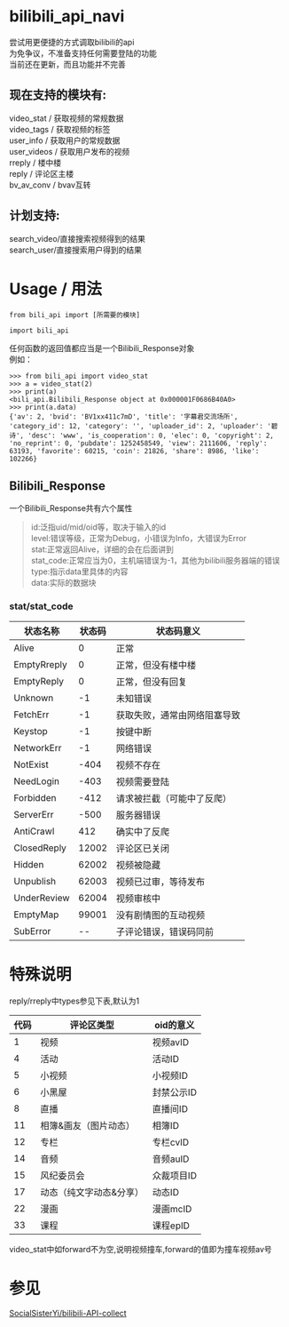 # bilibili_api_navi
 尝试用更便捷的方式调取bilibili的api  
 为免争议，不准备支持任何需要登陆的功能  
 当前还在更新，而且功能并不完善  

## 现在支持的模块有:
video_stat / 获取视频的常规数据  
video_tags / 获取视频的标签  
user_info / 获取用户的常规数据  
user_videos / 获取用户发布的视频  
rreply / 楼中楼  
reply / 评论区主楼  
bv_av_conv / bvav互转  

## 计划支持:
search_video/直接搜索视频得到的结果  
search_user/直接搜索用户得到的结果  

# Usage / 用法

    from bili_api import [所需要的模块]

    import bili_api

任何函数的返回值都应当是一个Bilibili_Response对象  
例如：  

    >>> from bili_api import video_stat
    >>> a = video_stat(2)
    >>> print(a)
    <bili_api.Bilibili_Response object at 0x000001F0686B40A0>
    >>> print(a.data)
    {'av': 2, 'bvid': 'BV1xx411c7mD', 'title': '字幕君交流场所', 'category_id': 12, 'category': '', 'uploader_id': 2, 'uploader': '碧诗', 'desc': 'www', 'is_cooperation': 0, 'elec': 0, 'copyright': 2, 'no_reprint': 0, 'pubdate': 1252458549, 'view': 2111606, 'reply': 63193, 'favorite': 60215, 'coin': 21826, 'share': 8986, 'like': 102266}

## Bilibili_Response
 一个Bilibili_Response共有六个属性  
> id:泛指uid/mid/oid等，取决于输入的id  
> level:错误等级，正常为Debug，小错误为Info，大错误为Error  
> stat:正常返回Alive，详细的会在后面讲到  
> stat_code:正常应当为0，主机端错误为-1，其他为bilibili服务器端的错误  
> type:指示data里具体的内容  
> data:实际的数据块  

### stat/stat_code

| 状态名称     | 状态码   | 状态码意义                     |
| ----------- | -------- | ------------------------------ |
| Alive       | 0        | 正常 |
| EmptyRreply | 0        | 正常，但没有楼中楼 |
| EmptyReply  | 0        | 正常，但没有回复 |
| Unknown     | -1       | 未知错误 |
| FetchErr    | -1       | 获取失败，通常由网络阻塞导致 | 
| Keystop     | -1       | 按键中断 |
| NetworkErr  | -1       | 网络错误 |
| NotExist    | -404     | 视频不存在 |
| NeedLogin   | -403     | 视频需要登陆 |
| Forbidden   | -412     | 请求被拦截（可能中了反爬） |
| ServerErr   | -500     | 服务器错误 |
| AntiCrawl   | 412      | 确实中了反爬 |
| ClosedReply | 12002    | 评论区已关闭 |
| Hidden      | 62002    | 视频被隐藏 |
| Unpublish   | 62003    | 视频已过审，等待发布 |
| UnderReview | 62004    | 视频审核中 |
| EmptyMap    | 99001    | 没有剧情图的互动视频 |
| SubError    | --       | 子评论错误，错误码同前 |

# 特殊说明

reply/rreply中types参见下表,默认为1  

| 代码 | 评论区类型              | oid的意义  |
| ---- | ----------------------- | ---------- |
| 1    | 视频                    | 视频avID   |
| 4    | 活动                    | 活动ID     |
| 5    | 小视频                  | 小视频ID   |
| 6    | 小黑屋                  | 封禁公示ID |
| 8    | 直播                    | 直播间ID   |
| 11   | 相簿&画友（图片动态）   | 相簿ID     |
| 12   | 专栏                    | 专栏cvID   |
| 14   | 音频                    | 音频auID   |
| 15   | 风纪委员会              | 众裁项目ID |
| 17   | 动态（纯文字动态&分享） | 动态ID     |
| 22   | 漫画                    | 漫画mcID   |
| 33   | 课程                    | 课程epID   |

video_stat中如forward不为空,说明视频撞车,forward的值即为撞车视频av号  

# 参见
[SocialSisterYi/bilibili-API-collect](https://github.com/SocialSisterYi/bilibili-API-collect 'SocialSisterYi/bilibili-API-collect')  
